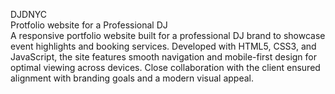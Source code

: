 DJDNYC<br>
Protfolio website for a Professional DJ <br>
A responsive portfolio website built for a professional DJ brand to showcase event highlights and booking services. Developed with HTML5, CSS3, and JavaScript, the site features smooth navigation and mobile-first design for optimal viewing across devices. Close collaboration with the client ensured alignment with branding goals and a modern visual appeal.
